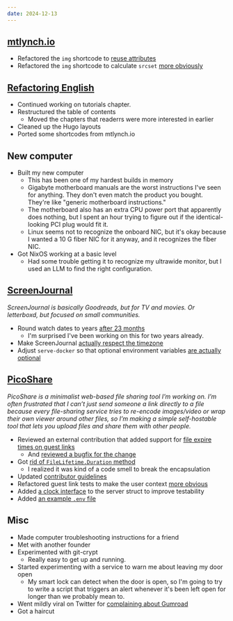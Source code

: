 ```yaml
---
date: 2024-12-13
---
```


## [mtlynch.io](https://mtlynch.io)

- Refactored the `img` shortcode to [reuse attributes](https://github.com/mtlynch/mtlynch.io/pull/1366)
- Refactored the `img` shortcode to calculate `srcset` [more obviously](https://github.com/mtlynch/mtlynch.io/pull/1367)

## [Refactoring English](https://refactoringenglish.com)

- Continued working on tutorials chapter.
- Restructured the table of contents
  - Moved the chapters that readerrs were more interested in earlier
- Cleaned up the Hugo layouts
- Ported some shortcodes from mtlynch.io

## New computer

- Built my new computer
  - This has been one of my hardest builds in memory
  - Gigabyte motherboard manuals are the worst instructions I've seen for anything. They don't even match the product you bought. They're like "generic motherboard instructions."
  - The motherboard also has an extra CPU power port that apparently does nothing, but I spent an hour trying to figure out if the identical-looking PCI plug would fit it.
  - Linux seems not to recognize the onboard NIC, but it's okay because I wanted a 10 G fiber NIC for it anyway, and it recognizes the fiber NIC.
- Got NixOS working at a basic level
  - Had some trouble getting it to recognize my ultrawide monitor, but I used an LLM to find the right configuration.

## [ScreenJournal](https://thescreenjournal.com/)

_ScreenJournal is basically Goodreads, but for TV and movies. Or letterboxd, but focused on small communities._

- Round watch dates to years [after 23 months](https://github.com/mtlynch/screenjournal/pull/393)
  - I'm surprised I've been working on this for two years already.
- Make ScreenJournal [actually respect the timezone](https://github.com/mtlynch/screenjournal/pull/397)
- Adjust `serve-docker` so that optional environment variables [are actually optional](https://github.com/mtlynch/screenjournal/pull/396)

## [PicoShare](https://pico.rocks)

_PicoShare is a minimalist web-based file sharing tool I’m working on. I’m often frustrated that I can’t just send someone a link directly to a file because every file-sharing service tries to re-encode images/video or wrap their own viewer around other files, so I’m making a simple self-hostable tool that lets you upload files and share them with other people._

- Reviewed an external contribution that added support for [file expire times on guest links](https://github.com/mtlynch/picoshare/pull/613)
  - And [reviewed a bugfix for the change](https://github.com/mtlynch/picoshare/pull/619)
- Got [rid of `FileLifetime.Duration` method](https://github.com/mtlynch/picoshare/pull/617)
  - I realized it was kind of a code smell to break the encapsulation
- Updated [contributor guidelines](https://github.com/mtlynch/picoshare/pull/620)
- Refactored guest link tests to make the user context [more obvious](https://github.com/mtlynch/picoshare/pull/621)
- Added [a clock interface](https://github.com/mtlynch/picoshare/pull/622) to the server struct to improve testability
- Added [an example `.env` file](https://github.com/mtlynch/picoshare/pull/614)

## Misc

- Made computer troubleshooting instructions for a friend
- Met with another founder
- Experimented with git-crypt
  - Really easy to get up and running.
- Started experimenting with a service to warn me about leaving my door open
  - My smart lock can detect when the door is open, so I'm going to try to write a script that triggers an alert whenever it's been left open for longer than we probably mean to.
- Went mildly viral on Twitter for [complaining about Gumroad](https://x.com/deliberatecoder/status/1866962202584027605)
- Got a haircut

